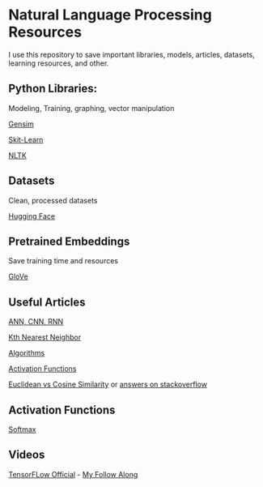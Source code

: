 # Natural Language Processing Resources

I use this repository to save important libraries, models, articles, datasets, learning resources, and other. 

## Python Libraries:

Modeling, Training, graphing, vector manipulation

[Gensim](https://radimrehurek.com/gensim/)

[Skit-Learn](scikit-learn)

[NLTK](https://www.nltk.org)

## Datasets

Clean, processed datasets

[Hugging Face](https://huggingface.co/datasets)

## Pretrained Embeddings

Save training time and resources

[GloVe](https://nlp.stanford.edu/projects/glove/)

## Useful Articles 
[ANN, CNN, RNN](https://levity.ai/blog/neural-networks-cnn-ann-rnn)

[Kth Nearest Neighbor](https://www.ibm.com/topics/knn#:~:text=Next%20steps-,K%2DNearest%20Neighbors%20Algorithm,of%20an%20individual%20data%20point.)

[Algorithms](https://www.coursera.org/articles/machine-learning-algorithms)

[Activation Functions](https://towardsdatascience.com/activation-functions-neural-networks-1cbd9f8d91d6)

[Euclidean vs Cosine Similarity](https://www.baeldung.com/cs/euclidean-distance-vs-cosine-similarity) or [answers on stackoverflow](https://datascience.stackexchange.com/questions/27726/when-to-use-cosine-simlarity-over-euclidean-similarity)

## Activation Functions
[Softmax](https://www.pinecone.io/learn/softmax-activation/)

## Videos

[TensorFLow Official](https://www.youtube.com/watch?v=fNxaJsNG3-s&list=PLQY2H8rRoyvzDbLUZkbudP-MFQZwNmU4S) - [My Follow Along](https://github.com/Weile-Zheng/tensorFlow-NLP-MiniCourse)


